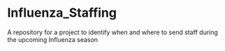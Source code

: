 # Influenza_Staffing
A repository for a project to identify when and where to send staff during the upcoming Influenza season
